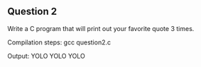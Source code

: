 ## Question 2

Write a C program that will print out your favorite quote 3 times.

Compilation steps:
gcc question2.c
  

Output:
YOLO
YOLO
YOLO

